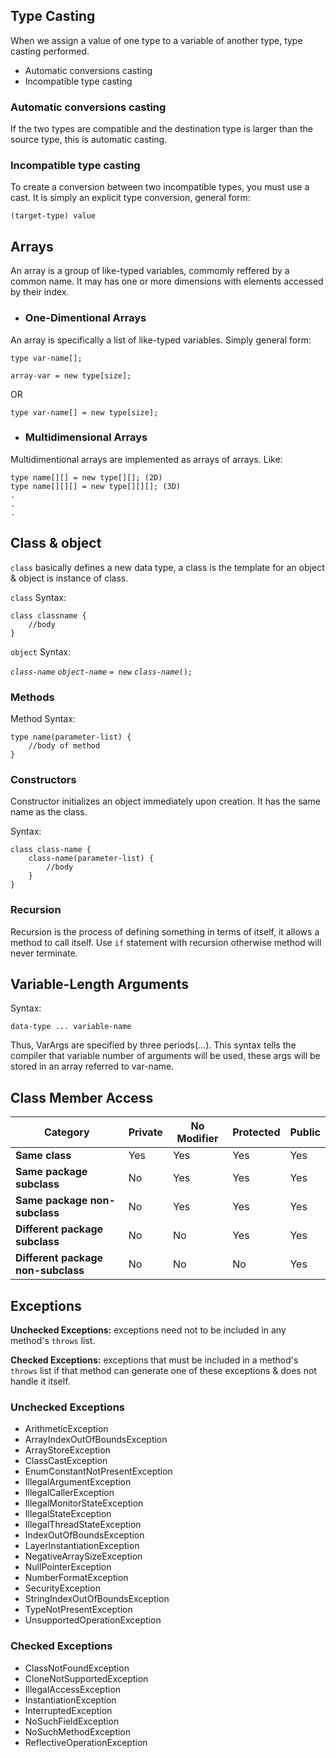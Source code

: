 ## **Type Casting**

When we assign a value of one type to a variable of another type, type casting performed.
- Automatic conversions casting
- Incompatible type casting

### Automatic conversions casting

If the two types are compatible and the destination type is larger than the source type, this is automatic casting.

### Incompatible type casting

To create a conversion between two incompatible types, you must use a cast. It is simply an explicit type conversion, general form:

`(target-type) value`


## **Arrays**

An array is a group of like-typed variables, commomly reffered by a common name. It may has one or more dimensions with elements accessed by their index.

- ### One-Dimentional Arrays

An array is specifically a list of like-typed variables. Simply general form:

```
type var-name[];

array-var = new type[size];
```

OR

`type var-name[] = new type[size];`

- ### Multidimensional Arrays

Multidimentional arrays are implemented as arrays of arrays. Like:

```
type name[][] = new type[][]; (2D)
type name[][][] = new type[][][]; (3D)
.
.
.
```

## **Class & object**

`class` basically defines a new data type, a class is the template for an object & object is instance of class.

`class` Syntax:

```
class classname {
    //body
}
```

`object` Syntax:

*`class-name`* *`object-name`* `= new` *`class-name`*`();`

### Methods

Method Syntax:

```
type name(parameter-list) {
    //body of method
}
```

### Constructors

Constructor initializes an object immediately upon creation. It has the same name as the class.

Syntax:

```
class class-name {
    class-name(parameter-list) {
        //body
    }
}
```

### Recursion

Recursion is the process of defining something in terms of itself, it allows a method to call itself. Use `if` statement with recursion otherwise method will never terminate.

## Variable-Length Arguments

Syntax:

`data-type ... variable-name`

Thus, VarArgs are specified by three periods(...). This syntax tells the compiler that variable number of arguments will be used, these args will be stored in an array referred to var-name.


## **Class Member Access**

| Category | Private | No Modifier | Protected | Public |
| -------- | ------- | ----------- | --------- | ------ |
| **Same class** | Yes | Yes | Yes | Yes |
| **Same package subclass** | No | Yes | Yes | Yes |
| **Same package non-subclass** | No | Yes | Yes | Yes |
| **Different package subclass** | No | No | Yes | Yes |
| **Different package non-subclass** | No | No | No | Yes |

## **Exceptions**

**Unchecked Exceptions:** exceptions need not to be included in any method's `throws` list.

**Checked Exceptions:** exceptions that must be included in a method's `throws` list if that method can generate one of these exceptions & does not handle it itself.

### **Unchecked Exceptions**

- ArithmeticException
- ArrayIndexOutOfBoundsException
- ArrayStoreException
- ClassCastException
- EnumConstantNotPresentException
- IllegalArgumentException
- IllegalCallerException
- IllegalMonitorStateException
- IllegalStateException
- IllegalThreadStateException
- IndexOutOfBoundsException
- LayerInstantiationException
- NegativeArraySizeException
- NullPointerException
- NumberFormatException
- SecurityException
- StringIndexOutOfBoundsException
- TypeNotPresentException
- UnsupportedOperationException

### **Checked Exceptions**

- ClassNotFoundException
- CloneNotSupportedException
- IllegalAccessException
- InstantiationException
- InterruptedException
- NoSuchFieldException
- NoSuchMethodException
- ReflectiveOperationException
